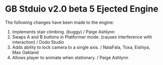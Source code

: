 # GB Stduio v2.0 beta 5 Ejected Engine

The following changes have been made to the engine:
 
1. Implements stair climbing. (buggy) / Paige Ashlynn
2. Swaps A and B buttons in Platformer mode. (causes interference with interaction) / Dodo Studio
3. Adds ability to lock camera to a single axis. / NalaFala, Toxa, Eishiya, Max Oakland
4. Allows player to animate when stationary. / Paige Ashlynn
